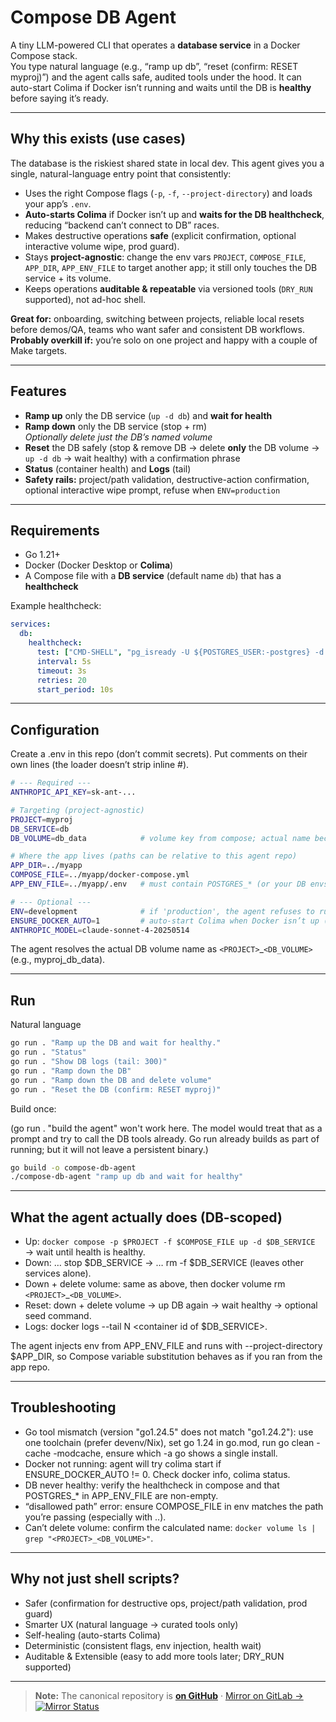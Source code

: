 # Compose DB Agent

A tiny LLM-powered CLI that operates a **database service** in a Docker Compose stack.  
You type natural language (e.g., “ramp up db”, “reset (confirm: RESET myproj)”) and the agent calls safe, audited tools under the hood. It can auto-start Colima if Docker isn’t running and waits until the DB is **healthy** before saying it’s ready.

---

## Why this exists (use cases)

The database is the riskiest shared state in local dev. This agent gives you a single, natural-language entry point that consistently:

- Uses the right Compose flags (`-p`, `-f`, `--project-directory`) and loads your app’s `.env`.
- **Auto-starts Colima** if Docker isn’t up and **waits for the DB healthcheck**, reducing “backend can’t connect to DB” races.
- Makes destructive operations **safe** (explicit confirmation, optional interactive volume wipe, prod guard).
- Stays **project-agnostic**: change the env vars `PROJECT`, `COMPOSE_FILE`, `APP_DIR`, `APP_ENV_FILE` to target another app; it still only touches the DB service + its volume.
- Keeps operations **auditable & repeatable** via versioned tools (`DRY_RUN` supported), not ad-hoc shell.

**Great for:** onboarding, switching between projects, reliable local resets before demos/QA, teams who want safer and consistent DB workflows.  
**Probably overkill if:** you’re solo on one project and happy with a couple of Make targets.

---

## Features

- **Ramp up** only the DB service (`up -d db`) and **wait for health**
- **Ramp down** only the DB service (stop + rm)  
  *Optionally delete just the DB’s named volume*
- **Reset** the DB safely (stop & remove DB → delete **only** the DB volume → `up -d db` → wait healthy) with a confirmation phrase
- **Status** (container health) and **Logs** (tail)
- **Safety rails:** project/path validation, destructive-action confirmation, optional interactive wipe prompt, refuse when `ENV=production`

---

## Requirements

- Go 1.21+
- Docker (Docker Desktop or **Colima**)
- A Compose file with a **DB service** (default name `db`) that has a **healthcheck**

Example healthcheck:

```yaml
services:
  db:
    healthcheck:
      test: ["CMD-SHELL", "pg_isready -U ${POSTGRES_USER:-postgres} -d ${POSTGRES_DB:-postgres}"]
      interval: 5s
      timeout: 3s
      retries: 20
      start_period: 10s
```

---

## Configuration

Create a .env in this repo (don’t commit secrets).
Put comments on their own lines (the loader doesn’t strip inline #).

```bash
# --- Required ---
ANTHROPIC_API_KEY=sk-ant-...

# Targeting (project-agnostic)
PROJECT=myproj
DB_SERVICE=db
DB_VOLUME=db_data            # volume key from compose; actual name becomes <PROJECT>_<DB_VOLUME>

# Where the app lives (paths can be relative to this agent repo)
APP_DIR=../myapp
COMPOSE_FILE=../myapp/docker-compose.yml
APP_ENV_FILE=../myapp/.env   # must contain POSTGRES_* (or your DB envs)

# --- Optional ---
ENV=development              # if 'production', the agent refuses to run
ENSURE_DOCKER_AUTO=1         # auto-start Colima when Docker isn’t up (0 to disable)
ANTHROPIC_MODEL=claude-sonnet-4-20250514
```

The agent resolves the actual DB volume name as ``<PROJECT>``_``<DB_VOLUME>`` (e.g., myproj_db_data).

---

## Run

Natural language

```bash
go run . "Ramp up the DB and wait for healthy."
go run . "Status"
go run . "Show DB logs (tail: 300)"
go run . "Ramp down the DB"
go run . "Ramp down the DB and delete volume"
go run . "Reset the DB (confirm: RESET myproj)"
```

Build once:

(go run . "build the agent" won't work here. The model would treat that as a prompt and try to call the DB tools already. Go run already builds as part of running; but it will not leave a persistent binary.)

```bash
go build -o compose-db-agent
./compose-db-agent "ramp up db and wait for healthy"
```

---

## What the agent actually does (DB-scoped)

- Up: ``docker compose -p $PROJECT -f $COMPOSE_FILE up -d $DB_SERVICE`` → wait until health is healthy.
- Down: … stop $DB_SERVICE → … rm -f $DB_SERVICE (leaves other services alone).
- Down + delete volume: same as above, then docker volume rm ``<PROJECT>``_``<DB_VOLUME>``.
- Reset: down + delete volume → up DB again → wait healthy → optional seed command.
- Logs: docker logs --tail N <container id of $DB_SERVICE>.

The agent injects env from APP_ENV_FILE and runs with --project-directory $APP_DIR, so Compose variable substitution behaves as if you ran from the app repo.

---

## Troubleshooting

- Go tool mismatch (version "go1.24.5" does not match "go1.24.2"): use one toolchain (prefer devenv/Nix), set go 1.24 in go.mod, run go clean -cache -modcache, ensure which -a go shows a single install.
- Docker not running: agent will try colima start if ENSURE_DOCKER_AUTO != 0. Check docker info, colima status.
- DB never healthy: verify the healthcheck in compose and that POSTGRES_* in APP_ENV_FILE are non-empty.
- “disallowed path” error: ensure COMPOSE_FILE in env matches the path you’re passing (especially with ..).
- Can’t delete volume: confirm the calculated name: ```docker volume ls | grep "<PROJECT>_<DB_VOLUME>"```.

---

## Why not just shell scripts?

- Safer (confirmation for destructive ops, project/path validation, prod guard)
- Smarter UX (natural language → curated tools only)
- Self-healing (auto-starts Colima)
- Deterministic (consistent flags, env injection, health wait)
- Auditable & Extensible (easy to add more tools later; DRY_RUN supported)

---

> **Note:** The canonical repository is [**on GitHub**](https://github.com/vr33ni-dev/compose-db-agent) · [Mirror on GitLab →](https://gitlab.com/vr33ni-personal/compose-db-agent.git) [![Mirror Status](https://github.com/vr33ni-dev/compose-db-agent/actions/workflows/mirror.yml/badge.svg)](https://github.com/vr33ni-dev/ompose-db-agent/actions/workflows/mirror.yml)
